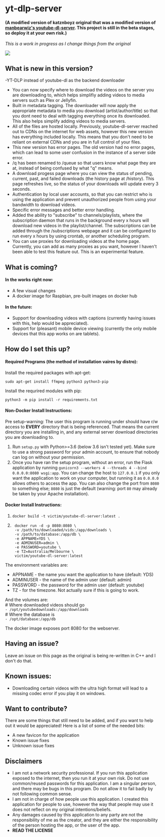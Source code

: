 # yt-dlp-server

#### (A modified version of katznboyz original that was a modified version of [manbearwiz's youtube-dl-server](https://github.com/manbearwiz/youtube-dl-server). This project is still in the beta stages, so deploy it at your own risk.)

*This is a work in progress as I change things from the original*

![](https://i.imgur.com/oWHtkp1.png?raw=true)

## What is new in this version?

-YT-DLP instead of youtube-dl as the backend downloader
- You can now specify where to download the videos on the server you are downloading to, which helps simplifiy adding videos to media servers such as Plex or Jellyfin.
- Built in metadata tagging. The downloader will now apply the appropriate metadata to media you download (artist/author/title) so that you dont need to deal with tagging everything once its downloaded. This also helps simplify adding videos to media servers.
- All of the files are hosted locally. Previously, youtube-dl-server reached out to CDNs on the internet for web assets, however this new version has everything included locally. This means that you don't need to be reliant on external CDNs and you are in full control of your files.
- This new version has error pages. The old version had no error pages, which can lead to some user confusion in the instance of a server side error.
- /q has been renamed to /queue so that users know what page they are at, instead of being confused by what "q" means.
- A download progess page where you can view the status of pending, current, past, and failed downloads (the history page at /history). This page refreshes live, so the status of your downloads will update every 3 seconds.
- Authentication by local user accounts, so that you can restrict who is using the application and prevent unauthorized people from using your bandwidth to download videos.
- Specific error messages and better error handling.
- Added the ability to "subscribe" to channels/playlists, where the subscription daemon that runs in the background every x hours will download new videos in the playlist/channel. The subscriptions can be added through the /subscriptions webpage and it can be configured to run every x hours by using crontab, or another scheduling program.
- You can use proxies for downloading videos at the home page. Currently, you can add as many proxies as you want, however I haven't been able to test this feature out. This is an experimental feature.

## What is coming?

#### In the works right now:

- A few visual changes
- A docker image for Raspbian, pre-built images on docker hub

#### In the future:

- Support for downloading videos with captions (currently having issues with this, help would be appreciated).
- Support for (pleasant) mobile device viewing (currently the only mobile devices that this app works on are tablets).

## How do I set this up?

#### Required Programs (the method of installation vaires by distro):

Install the required packages with apt-get:

`sudo apt-get install ffmpeg python3 python3-pip`

Install the requrired modules with pip:

`python3 -m pip install -r requirements.txt`

#### Non-Docker Install Instructions:

Pre setup-warning: The user this program is running under should have r/w access to **EVERY** directory that is being referenced. That means the current directory you are installing in, and any external server download directories you are downloading to.

1. Run `setup.py` with Python>=3.6 (below 3.6 isn't tested yet). Make sure to use a strong password for your admin account, to ensure that nobody can log on without your permission.
2. Once you have ran the setup program, without an error, run the Flask application by running `gunicorn3 --workers 4 --threads 4 --bind 0.0.0.0:8080 wsgi:app`. You can change the host to `127.0.0.1` if you only want the application to work on your computer, but running it as `0.0.0.0` allows others to access the app. You can also change the port from `8080` to something else; `8080` is just the default (warning: port `80` may already be taken by your Apache installation).

#### Docker Install Instructions: 

1. `docker build -t victim/youtube-dl-server:latest .`
2. ```
    docker run -d -p 8080:8080 \
    -v /path/to/downloaded/vids:/app/downloads \
    -v /path/to/database:/app/db \
    -e APPNAME=YDS \
    -e ADMINUSER=admin \
    -e PASSWORD=youtube \
    -e TZ=Australia/Melbourne \
    victim/youtube-dl-server:latest
    ```


The environment variables are:  
* APPNAME - the name you want the application to have (default: YDS)
* ADMINUSER - the name of the admin user (default: admin)
* PASSWORD - the password for the admin user (default: youtube)
* TZ - for the timezone. Not actually sure if this is going to work.

And the volumes are:  
\# Where downloaded videos should go  
`- /opt/youtubedownloads:/app/downloads`  
\# Where the database is  
`- /opt/database:/app/db`

The docker image exposes port 8080 for the webserver.

## Having an issue?

Leave an issue on this page as the original is being re-written in C++ and I don't do that.

## Known issues:

- Downloading certain videos with the ultra high format will lead to a missing codec error if you play it on windows.

## Want to contribute?

There are some things that still need to be added, and if you want to help out it would be appreciated! Here is a list of some of the needed bits:

- A new favicon for the application
- Known issue fixes
- Unknown issue fixes

## Disclaimers

- I am not a network security professional. If you run this application exposed to the internet, then you run it at your own risk. Do not use common/reused passwords for this application. I am a singular person, and there may be bugs in this program. Do not allow it to fail badly by not following common sense.
- I am not in charge of how people use this application. I created this application for people to use, however the way that people may use it does not reflect on my original intentions/beliefs.
- Any damages caused by this application to any party are not the responsibility of me as the creator, and they are either the responsibility of the person hosting the app, or the user of the app.
- **READ THE LICENSE**